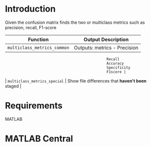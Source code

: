 # Introduction
Given the confusion matrix finds the two or multiclass metrics such as precision, recall, F1-score

| Function | Output Description |
| --- | --- |
| `multiclass_metrics_common` | Outputs: metrics - Precision
                                                   Recall
                                                   Accuracy
                                                   Specificity
                                                   F1score |
| `multiclass_metrics_special` | Show file differences that **haven't been** staged |



# Requirements
MATLAB <br />


# MATLAB Central




